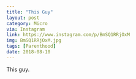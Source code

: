```yaml
---
title: "This Guy"
layout: post
category: Micro
via: Instagram
link: https://www.instagram.com/p/BmSQ1RRjOxM
img: BmSQ1RRjOxM.jpg
tags: [Parenthood]
date: 2018-08-10
---
```

This guy.